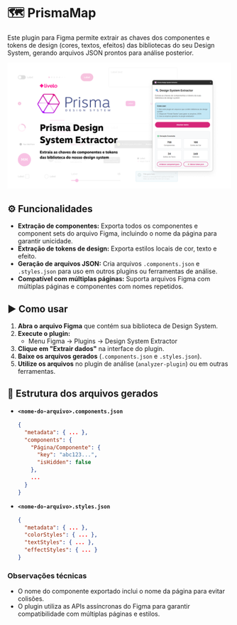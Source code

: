 # 🗺️ PrismaMap

Este plugin para Figma permite extrair as chaves dos componentes e tokens de design (cores, textos, efeitos) das bibliotecas do seu Design System, gerando arquivos JSON prontos para análise posterior.

![Prisma-extractor-cover](./assets/Capa.png)

## ⚙️ Funcionalidades

- **Extração de componentes:** Exporta todos os componentes e component sets do arquivo Figma, incluindo o nome da página para garantir unicidade.
- **Extração de tokens de design:** Exporta estilos locais de cor, texto e efeito.
- **Geração de arquivos JSON:** Cria arquivos `.components.json` e `.styles.json` para uso em outros plugins ou ferramentas de análise.
- **Compatível com múltiplas páginas:** Suporta arquivos Figma com múltiplas páginas e componentes com nomes repetidos.

## ▶️ Como usar

1. **Abra o arquivo Figma** que contém sua biblioteca de Design System.
2. **Execute o plugin:**  
   - Menu Figma → Plugins → Design System Extractor
3. **Clique em "Extrair dados"** na interface do plugin.
4. **Baixe os arquivos gerados** (`.components.json` e `.styles.json`).
5. **Utilize os arquivos** no plugin de análise (`analyzer-plugin`) ou em outras ferramentas.

## 📄 Estrutura dos arquivos gerados

- **`<nome-do-arquivo>.components.json`**
  ```json
  {
    "metadata": { ... },
    "components": {
      "Página/Componente": {
        "key": "abc123...",
        "isHidden": false
      },
      ...
    }
  }
  ```
- **`<nome-do-arquivo>.styles.json`**
  ```json
  {
    "metadata": { ... },
    "colorStyles": { ... },
    "textStyles": { ... },
    "effectStyles": { ... }
  }
  ```


### Observações técnicas

- O nome do componente exportado inclui o nome da página para evitar colisões.
- O plugin utiliza as APIs assíncronas do Figma para garantir compatibilidade com múltiplas páginas e estilos.